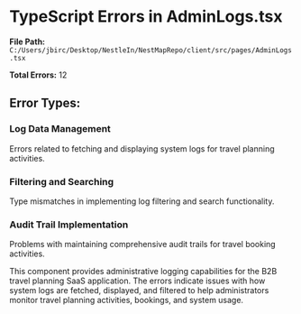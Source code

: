 # TypeScript Errors in AdminLogs.tsx

**File Path:** `C:/Users/jbirc/Desktop/NestleIn/NestMapRepo/client/src/pages/AdminLogs.tsx`

**Total Errors:** 12

## Error Types:

### Log Data Management
Errors related to fetching and displaying system logs for travel planning activities.

### Filtering and Searching
Type mismatches in implementing log filtering and search functionality.

### Audit Trail Implementation
Problems with maintaining comprehensive audit trails for travel booking activities.

This component provides administrative logging capabilities for the B2B travel planning SaaS application. The errors indicate issues with how system logs are fetched, displayed, and filtered to help administrators monitor travel planning activities, bookings, and system usage.
